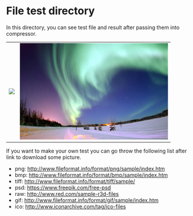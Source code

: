# File test directory

In this directory, you can see test file and result after passing them into compressor.

<table>
  <tr>
    <td><img src="jpg_test.jpg" width="400" /></td>
    <td><img src="jpg_result.jpg" width="400" /></td>
  </tr>
</table>


If you want to make your own test you can go throw the following list after link to download some picture.

- png:  http://www.fileformat.info/format/png/sample/index.htm
- bmp:  http://www.fileformat.info/format/bmp/sample/index.htm
- tiff: http://www.fileformat.info/format/tiff/sample/
- psd:  https://www.freepik.com/free-psd
- raw:  http://www.red.com/sample-r3d-files
- gif:  http://www.fileformat.info/format/gif/sample/index.htm
- ico:  http://www.iconarchive.com/tag/ico-files
